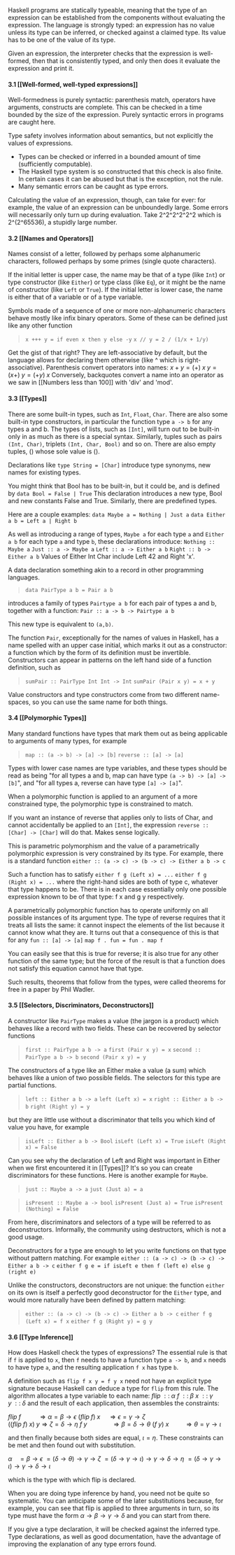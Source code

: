 Haskell programs are statically typeable, meaning that the type of an expression can be established from the components without evaluating the expression. The language is strongly typed: an expression has no value unless its type can be inferred, or checked against a claimed type. Its value has to be one of the value of its type.

Given an expression, the interpreter checks that the expression is well-formed, then that is consistently typed, and only then does it evaluate the expression and print it.

#### 3.1 [[Well-formed, well-typed expressions]]

Well-formedness is purely syntactic: parenthesis match, operators have arguments, constructs are complete. This can be checked in a time bounded by the size of the expression. Purely syntactic errors in programs are caught here.

Type safety involves information about semantics, but not explicitly the values of expressions.
- Types can be checked or inferred in a bounded amount of time (sufficiently computable).
- The Haskell type system is so constructed that this check is also finite. In certain cases it can be abused but that is the exception, not the rule.
- Many semantic errors can be caught as type errors.

Calculating the value of an expression, though, can take for ever: for example, the value of an expression can be unboundedly large. Some errors will necessarily only turn up during evaluation. Take 2^2^2^2^2^2 which is 2^(2^65536), a stupidly large number.


#### 3.2 [[Names and Operators]]

Names consist of a letter, followed by perhaps some alphanumeric characters, followed perhaps by some primes (single quote characters).

If the initial letter is upper case, the name may be that of a type (like `Int`) or type constructor (like `Either`) or type class (like `Eq`), or it might be the name of constructor (like `Left` or `True`). If the initial letter is lower case, the name is either that of a variable or of a type variable.

Symbols made of a sequence of one or more non-alphanumeric characters behave mostly like infix binary operators. Some of these can be defined just like any other function

> `x +++ y = if even x then y else -y`
> `x // y = 2 / (1/x + 1/y)`

Get the gist of that right? They are left-associative by default, but the language allows for declaring them otherwise (like ^ which is right-associative). Parenthesis convert operators into names: $x + y = (+) \; x \; y = (x+) \; y = (+y) \; x$ Conversely, backquotes convert a name into an operator as we saw in [[Numbers less than 100]]  with 'div' and 'mod'.


#### 3.3 [[Types]]

There are some built-in types, such as `Int`, `Float`, `Char`. There are also some built-in type constructors, in particular the function type `a -> b` for any types a and b. The types of lists, such as `[Int]`, will turn out to be built-in only in as much as there is a special syntax. Similarly, tuples such as pairs `(Int, Char)`, triplets `(Int, Char, Bool)` and so on. There are also empty tuples, () whose sole value is ().

Declarations like 
	`type String = [Char]`
introduce type synonyms, new names for existing types.

You might think that Bool has to be built-in, but it could be, and is defined by
	`data Bool = False | True`
This declaration introduces a new type, Bool and new constants False and True. Similarly, there are predefined types. 

Here are a couple examples:
	`data Maybe a = Nothing | Just a`
	`data Either a b = Left a | Right b`

As well as introducing a range of types, `Maybe a` for each type `a` and `Either a b` for each type `a` and type `b`, these declarations introduce:
	`Nothing :: Maybe a`
	`Just :: a -> Maybe a`
	`Left :: a -> Either a b`
	`Right :: b -> Either a b`
Values of Either Int Char include Left 42 and Right 'x'.

A data declaration something akin to a record in other programming languages.

> `data PairType a b = Pair a b`

introduces a family of types `Pairtype a b` for each pair of types a and b, together with a function:
	`Pair :: a -> b -> Pairtype a b`

This new type is equivalent to `(a,b)`.

The function `Pair`, exceptionally for the names of values in Haskell, has a name spelled with an upper case initial, which marks it out as a constructor: a function which by the form of its definition must be invertible. Constructors can appear in patterns on the left hand side of a function definition, such as

> `sumPair :: PairType Int Int -> Int`
> `sumPair (Pair x y) = x + y`

Value constructors and type constructors come from two different name-spaces, so you can use the same name for both things.


#### 3.4 [[Polymorphic Types]]

Many standard functions have types that mark them out as being applicable to arguments of many types, for example

> `map :: (a -> b) -> [a] -> [b]`
> `reverse :: [a] -> [a]`

Types with lower case names are type variables, and these types should be read as being "for all types a and b, map can have type `(a -> b) -> [a] -> [b]`", and "for all types a, reverse can have type `[a] -> [a]`".

When a polymorphic function is applied to an argument of a more constrained type, the polymorphic type is constrained to match.

If you want an instance of reverse that applies only to lists of Char, and cannot accidentally be applied to an `[Int]`, the expression `reverse :: [Char] -> [Char]` will do that. Makes sense logically.

This is parametric polymorphism and the value of a parametrically polymorphic expression is very constrained by its type. For example, there is a standard function
	`either :: (a -> c) -> (b -> c) -> Either a b -> c`

Such a function has to satisfy
	`either f g (Left x) = ...`
	`either f g (Right x) = ...`
where the right-hand sides are both of type c, whatever that type happens to be. There is in each case essentially only one possible expression known to be of that type: f x and g y respectively.

A parametrically polymorphic function has to operate uniformly on all possible instances of its argument type. The type of reverse requires that it treats all lists the same: it cannot inspect the elements of the list because it cannot know what they are. It turns out that a consequence of this is that for any `fun :: [a] -> [a]`
	`map f . fun = fun . map f`

You can easily see that this is true for reverse; it is also true for any other function of the same type; but the force of the result is that a function does not satisfy this equation cannot have that type.

Such results, theorems that follow from the types, were called theorems for free in a paper by Phil Wadler.


#### 3.5 [[Selectors, Discriminators, Deconstructors]]

A constructor like `PairType` makes a value (the jargon is a product) which behaves like a record with two fields. These can be recovered by selector functions

> `first :: PairType a b -> a`
> `first (Pair x y) = x`
> `second :: PairType a b -> b`
> `second (Pair x y) = y`

The constructors of a type like an Either make a value (a sum) which behaves like a union of two possible fields. The selectors for this type are partial functions.

> `left :: Either a b -> a`
> `left (Left x) = x`
> `right :: Either a b -> b`
> `right (Right y) = y`

but they are little use without a discriminator that tells you which kind of value you have, for example

> `isLeft :: Either a b -> Bool`
> `isLeft (Left x) = True`
> `isLeft (Right x) = False`

Can you see why the declaration of Left and Right was important in Either when we first encountered it in [[Types]]? It's so you can create discriminators for these functions. Here is another example for `Maybe`.

> `just :: Maybe a -> a`
> `just (Just a) = a`

> `isPresent :: Maybe a -> bool`
> `isPresent (Just a) = True`
> `isPresent (Nothing) = False`

From here, discriminators and selectors of a type will be referred to as deconstructors. Informally, the community using destructors, which is not a good usage. 

Deconstructors for a type are enough to let you write functions on that type without pattern matching. For example
	`either :: (a -> c) -> (b -> c) -> Either a b -> c`
	`either f g e = if isLeft e then f (left e) else g (right e)`

Unlike the constructors, deconstructors are not unique: the function `either` on its own is itself a perfectly good deconstructor for the `Either` type, and would more naturally have been defined by pattern matching:

> `either :: (a -> c) -> (b -> c) -> Either a b -> c`
> `either f g (Left x) = f x`
> `either f g (Right y) = g y`


#### 3.6 [[Type Inference]]

How does Haskell check the types of expressions? The essential rule is that if `f` is applied to `x`, then `f` needs to have a function type `a -> b`, and `x` needs to have type `a`, and the resulting application `f x` has type `b`.

A definition such as
	`flip f x y = f y x`
need not have an explicit type signature because Haskell can deduce a type for `flip` from this rule. The algorithm allocates a type variable to each name:
	$flip \; :: \; \alpha$         $f \; :: \; \beta$          $x \; :: \; \gamma$          $y \; :: \; \delta$
and the result of each application, then assembles the constraints:

$flip \; f \; \; \; \; \; \ \; \; \; \; \; ⇒ \alpha = \beta → \epsilon$ 
$(flip \; f ) \; x \; \; \; \; \; ⇒ \epsilon = γ → ζ$  
$((flip \; f ) \; x) \; y ⇒ ζ = δ → η$ 
$f \; y \; \; \; \; \; \; \; \; \; \; \; \; \; \; \; \; ⇒ β = δ → θ$
$(f \; y) \; x \; \; \; \; \; \; \; \; \; \; ⇒ θ = γ → ι$ 

and then finally because both sides are equal, $\iota = \eta$. These constraints can be met and then found out with substitution.

$α \; \; \; \;= β → \epsilon$ 
    $= (δ → θ) → γ → ζ$
    $= (δ → γ → ι) → γ → δ → η$
    $= (δ → γ → ι) → γ → δ → ι$ 

which is the type with which flip is declared. 

When you are doing type inference by hand, you need not be quite so systematic. You can anticipate some of the later substitutions because, for example, you can see that flip is applied to three arguments in turn, so its type must have the form $α → β → γ → δ$ and you can start from there.

If you give a type declaration, it will be checked against the inferred type. Type declarations, as well as good documentation, have the advantage of improving the explanation of any type errors found.
